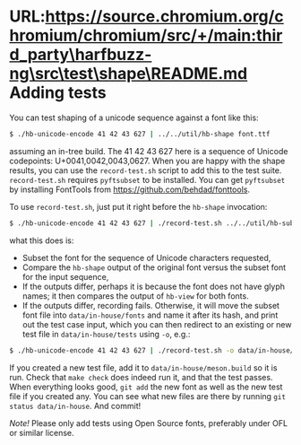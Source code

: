 URL:https://source.chromium.org/chromium/chromium/src/+/main:third_party\harfbuzz-ng\src\test\shape\README.md
Adding tests
============

You can test shaping of a unicode sequence against a font like this:
```sh
$ ./hb-unicode-encode 41 42 43 627 | ../../util/hb-shape font.ttf
```
assuming an in-tree build.  The 41 42 43 627 here is a sequence of
Unicode codepoints: U+0041,0042,0043,0627.  When you are happy with
the shape results, you can use the `record-test.sh` script to add
this to the test suite.  `record-test.sh` requires `pyftsubset` to
be installed.  You can get `pyftsubset` by installing
FontTools from <https://github.com/behdad/fonttools>.

To use `record-test.sh`, just put it right before the `hb-shape` invocation:
```sh
$ ./hb-unicode-encode 41 42 43 627 | ./record-test.sh ../../util/hb-subset ../../util/hb-shape font.ttf
```
what this does is:
  * Subset the font for the sequence of Unicode characters requested,
  * Compare the `hb-shape` output of the original font versus the subset
    font for the input sequence,
  * If the outputs differ, perhaps it is because the font does not have
    glyph names; it then compares the output of `hb-view` for both fonts.
  * If the outputs differ, recording fails.  Otherwise, it will move the
    subset font file into `data/in-house/fonts` and name it after its
    hash, and print out the test case input, which you can then redirect
    to an existing or new test file in `data/in-house/tests` using `-o`,
    e.g.:
```sh
$ ./hb-unicode-encode 41 42 43 627 | ./record-test.sh -o data/in-house/tests/test-name.tests ../../util/hb-subset ../../util/hb-shape font.ttf
```

If you created a new test file, add it to `data/in-house/meson.build`
so it is run.  Check that `make check` does indeed run it, and that the
test passes.  When everything looks good, `git add` the new font as well
as the new test file if you created any.  You can see what new files are
there by running `git status data/in-house`.  And commit!

*Note!*  Please only add tests using Open Source fonts, preferably under
OFL or similar license.

